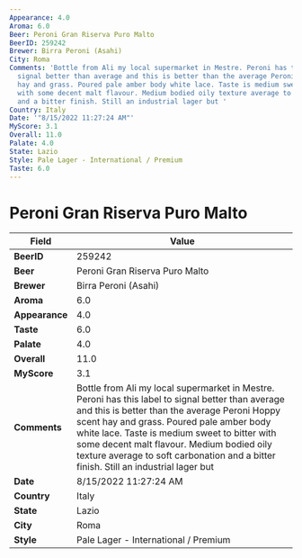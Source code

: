 ```yaml
---
Appearance: 4.0
Aroma: 6.0
Beer: Peroni Gran Riserva Puro Malto
BeerID: 259242
Brewer: Birra Peroni (Asahi)
City: Roma
Comments: 'Bottle from Ali my local supermarket in Mestre. Peroni has this label to
  signal better than average and this is better than the average Peroni  Hoppy scent
  hay and grass. Poured pale amber body white lace. Taste is medium sweet to bitter
  with some decent malt flavour. Medium bodied oily texture average to soft carbonation
  and a bitter finish. Still an industrial lager but '
Country: Italy
Date: '"8/15/2022 11:27:24 AM"'
MyScore: 3.1
Overall: 11.0
Palate: 4.0
State: Lazio
Style: Pale Lager - International / Premium
Taste: 6.0
---
```


# Peroni Gran Riserva Puro Malto

| Field         | Value |
|---------------|-------|
| **BeerID** | 259242 |
| **Beer** | Peroni Gran Riserva Puro Malto |
| **Brewer** | Birra Peroni (Asahi) |
| **Aroma** | 6.0 |
| **Appearance** | 4.0 |
| **Taste** | 6.0 |
| **Palate** | 4.0 |
| **Overall** | 11.0 |
| **MyScore** | 3.1 |
| **Comments** | Bottle from Ali my local supermarket in Mestre. Peroni has this label to signal better than average and this is better than the average Peroni  Hoppy scent hay and grass. Poured pale amber body white lace. Taste is medium sweet to bitter with some decent malt flavour. Medium bodied oily texture average to soft carbonation and a bitter finish. Still an industrial lager but  |
| **Date** | 8/15/2022 11:27:24 AM |
| **Country** | Italy |
| **State** | Lazio |
| **City** | Roma |
| **Style** | Pale Lager - International / Premium |
